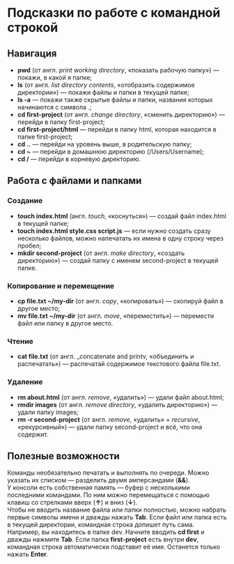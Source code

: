 # Подсказки по работе с командной строкой

## Навигация

* **pwd** (от англ. _print working directory_, «показать рабочую папку») — покажи, в какой я папке;
* **ls** (от англ. _list directory contents_, «отобразить содержимое директории») — покажи файлы и папки в текущей папке;
* **ls -a** — покажи также скрытые файлы и папки, названия которых начинаются с символа .;
* **cd first-project** (от англ. _change directory_, «сменить директорию») — перейди в папку first-project;
* **cd first-project/html** — перейди в папку html, которая находится в папке first-project;
* **cd ..** — перейди на уровень выше, в родительскую папку;
* **cd ~** — перейди в домашнюю директорию (/Users/Username);
* **cd /** — перейди в корневую директорию.

## Работа с файлами и папками

### Создание

* **touch index.html** (англ. _touch_, «коснуться») — создай файл index.html в текущей папке;
* **touch index.html style.css script.js** — если нужно создать сразу несколько файлов, можно напечатать их имена в одну строку через пробел;
* **mkdir second-project** (от англ. _make directory_, «создать директорию») — создай папку с именем second-project в текущей папке.

### Копирование и перемещение

* **cp file.txt ~/my-dir** (от англ. _copy_, «копировать») — скопируй файл в другое место;
* **mv file.txt ~/my-dir** (от англ. _move_, «переместить») — перемести файл или папку в другое место.

### Чтение

* **cat file.txt** (от англ. _concatenate and printv, «объединить и распечатать») — распечатай содержимое текстового файла file.txt.

### Удаление

* **rm about.html** (от англ. _remove_, «удалить») — удали файл about.html;
* **rmdir images** (от англ. _remove directory_, «удалить директорию») — удали папку images;
* **rm -r second-project** (от англ. _remove_, «удалить» + _recursive_, «рекурсивный») — удали папку second-project и всё, что она содержит.

## Полезные возможности

Команды необязательно печатать и выполнять по очереди. Можно указать их списком — разделить двумя амперсандами (**&&**).<br>
У консоли есть собственная память — буфер с несколькими последними командами. По ним можно перемещаться с помощью клавиш со стрелками вверх (**↑**) и вниз (**↓**).<br>
Чтобы не вводить название файла или папки полностью, можно набрать первые символы имени и дважды нажать **Tab**. Если файл или папка есть в текущей директории, командная строка допишет путь сама.<br>
Например, вы находитесь в папке dev. Начните вводить **cd first** и дважды нажмите **Tab**. Если папка **first-project** есть внутри **dev**, командная строка автоматически подставит её имя. Останется только нажать **Enter**.<br>